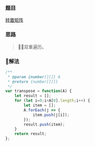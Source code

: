 ### 题目

[转置矩阵](https://leetcode-cn.com/problems/transpose-matrix/description/)

### 思路

> 双重遍历。

### 解法

```js
/**
 * @param {number[][]} A
 * @return {number[][]}
 */
var transpose = function(A) {
    let result = [];
    for (let i=0;i<A[0].length;i++) {
        let item = [];
        A.forEach(j => {
            item.push(j[i]);
        });
        result.push(item);
    }
    return result;
};
```
